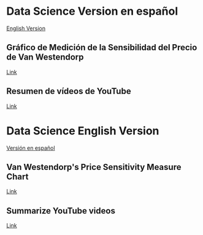 # Data Science Version en español

[English Version]()

## Gráfico de Medición de la Sensibilidad del Precio de Van Westendorp

[Link](/van_westendorp/van_westendorp_es.ipynb)

## Resumen de vídeos de YouTube

[Link](/resumir_youtube/resumen_youtube.ipynb)

# Data Science English Version

[Versión en español]()

## Van Westendorp's Price Sensitivity Measure Chart

[Link](/van_westendorp_en/van_westendorp.ipynb)

## Summarize YouTube videos

[Link](/summarize/summary.ipynb)
